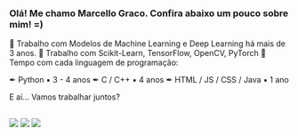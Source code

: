 ### Olá! Me chamo Marcello Graco. Confira abaixo um pouco sobre mim! =)

📌 Trabalho com Modelos de Machine Learning e Deep Learning há mais de 3 anos.
📌 Trabalho com Scikit-Learn, TensorFlow, OpenCV, PyTorch
📌 Tempo com cada linguagem de programação:

✒ Python ▪ 3 - 4 anos
✒ C / C++ ▪ 4 anos 
✒ HTML / JS / CSS / Java ▪ 1 ano

E aí... Vamos trabalhar juntos?
 ##

  <div>
  <a href="https://www.instagram.com/marcello.graco/" target="_blank"><img src="https://img.shields.io/badge/-Instagram-%23E4405F?style=for-the-badge&logo=instagram&logoColor=white" target="_blank"></a>
  <a href="https://www.linkedin.com/in/hi-its-marcello-graco/" target="_blank"><img src="https://img.shields.io/badge/-LinkedIn-%230077B5?style=for-the-badge&logo=linkedin&logoColor=white" target="_blank"></a> 
  <a href="https://wa.me/5521972542036" target="_blank"><img src="https://img.shields.io/badge/WhatsApp-25D366?style=for-the-badge&logo=whatsapp&logoColor=white" target="_blank"></a> 
    
  <div>
